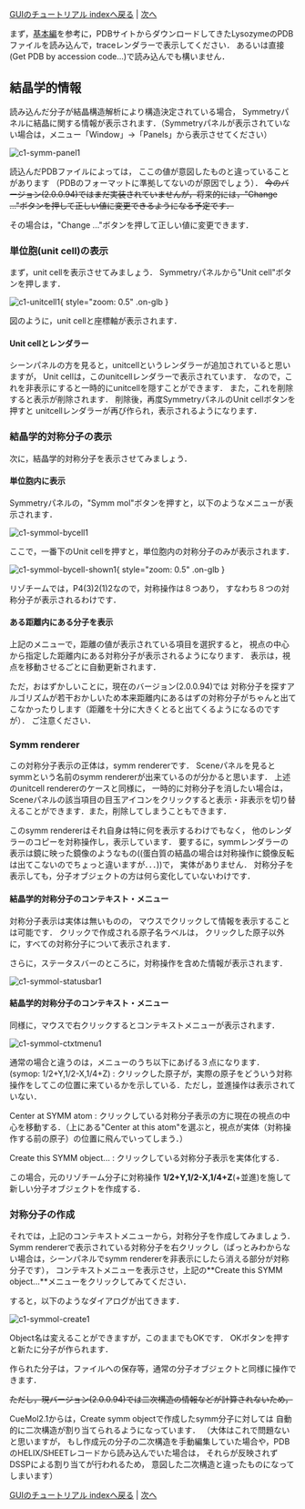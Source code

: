 [GUIのチュートリアル indexへ戻る](../../../Documents/GUIのチュートリアル(CueMol2)/) | [次へ](../../../Documents/GUIのチュートリアル(CueMol2)/StepC2)

まず，[基本編](../../../Documents/GUIのチュートリアル(CueMol2)/Step1)を参考に，PDBサイトからダウンロードしてきたLysozymeのPDBファイルを読み込んで，traceレンダラーで表示してください．
あるいは直接(Get PDB by accession code...)で読み込んでも構いません．

## 結晶学的情報

読み込んだ分子が結晶構造解析により構造決定されている場合，
Symmetryパネルに結晶に関する情報が表示されます．（Symmetryパネルが表示されていない場合は，メニュー「Window」→「Panels」から表示させてください）


![c1-symm-panel1](../../../assets/images/Documents/GUIのチュートリアル(CueMol2)/StepC1/c1-symm-panel1.png)


読込んだPDBファイルによっては，
ここの値が意図したものと違っていることがあります
（PDBのフォーマットに準拠してないのが原因でしょう）．
~~今のバージョン(2.0.0.94)ではまだ実装されていませんが，将来的には，"Change ..."ボタンを押して正しい値に変更できるようになる予定です．~~

その場合は，"Change ..."ボタンを押して正しい値に変更できます．

### 単位胞(unit cell)の表示

まず，unit cellを表示させてみましょう．
Symmetryパネルから"Unit cell"ボタンを押します．


![c1-unitcell1](../../../assets/images/Documents/GUIのチュートリアル(CueMol2)/StepC1/c1-unitcell1.png){ style="zoom: 0.5" .on-glb }


図のように，unit cellと座標軸が表示されます．

#### Unit cellとレンダラー
シーンパネルの方を見ると，unitcellというレンダラーが追加されていると思いますが，
Unit cellは，このunitcellレンダラーで表示されています．
なので，これを非表示にすると一時的にunitcellを隠すことができます．
また，これを削除すると表示が削除されます．
削除後，再度SymmetryパネルのUnit cellボタンを押すと
unitcellレンダラーが再び作られ，表示されるようになります．


### 結晶学的対称分子の表示

次に，結晶学的対称分子を表示させてみましょう．

#### 単位胞内に表示
Symmetryパネルの，"Symm mol"ボタンを押すと，以下のようなメニューが表示されます．

![c1-symmol-bycell1](../../../assets/images/Documents/GUIのチュートリアル(CueMol2)/StepC1/c1-symmol-bycell1.png)

ここで，一番下のUnit cellを押すと，単位胞内の対称分子のみが表示されます．

![c1-symmol-bycell-shown1](../../../assets/images/Documents/GUIのチュートリアル(CueMol2)/StepC1/c1-symmol-bycell-shown1.png){ style="zoom: 0.5" .on-glb }

リゾチームでは，P4(3)2(1)2なので，対称操作は８つあり，
すなわち８つの対称分子が表示されるわけです．

#### ある距離内にある分子を表示
上記のメニューで，距離の値が表示されている項目を選択すると，
視点の中心から指定した距離内にある対称分子が表示されるようになります．
表示は，視点を移動させるごとに自動更新されます．

ただ，おはずかしいことに，現在のバージョン(2.0.0.94)では
対称分子を探すアルゴリズムが若干おかしいため本来距離内にあるはずの対称分子がちゃんと出てこなかったりします（距離を十分に大きくとると出てくるようになるのですが）．
ご注意ください．

### Symm renderer
この対称分子表示の正体は，symm rendererです．
Sceneパネルを見るとsymmという名前のsymm rendererが出来ているのが分かると思います．
上述のunitcell rendererのケースと同様に，
一時的に対称分子を消したい場合は，Sceneパネルの該当項目の目玉アイコンをクリックすると表示・非表示を切り替えることができます．また，削除してしまうこともできます．

このsymm rendererはそれ自身は特に何を表示するわけでもなく，
他のレンダラーのコピーを対称操作し，表示しています．
要するに，symmレンダラーの表示は鏡に映った鏡像のようなもの((蛋白質の結晶の場合は対称操作に鏡像反転は出てこないのでちょっと違いますが．．．))で，
実体がありません．
対称分子を表示しても，分子オブジェクトの方は何ら変化していないわけです．

#### 結晶学的対称分子のコンテキスト・メニュー
対称分子表示は実体は無いものの，
マウスでクリックして情報を表示することは可能です．
クリックで作成される原子名ラベルは，
クリックした原子以外に，すべての対称分子について表示されます．

さらに，ステータスバーのところに，対称操作を含めた情報が表示されます．

![c1-symmol-statusbar1](../../../assets/images/Documents/GUIのチュートリアル(CueMol2)/StepC1/c1-symmol-statusbar1.png)


#### 結晶学的対称分子のコンテキスト・メニュー
同様に，マウスで右クリックするとコンテキストメニューが表示されます．

![c1-symmol-ctxtmenu1](../../../assets/images/Documents/GUIのチュートリアル(CueMol2)/StepC1/c1-symmol-ctxtmenu1.png)

通常の場合と違うのは，メニューのうち以下にあげる３点になります．
(symop: 1/2+Y,1/2-X,1/4+Z)
:   クリックした原子が，実際の原子をどういう対称操作をしてこの位置に来ているかを示している．ただし，並進操作は表示されていない．

Center at SYMM atom
:   クリックしている対称分子表示の方に現在の視点の中心を移動する．（上にある"Center at this atom"を選ぶと，視点が実体（対称操作する前の原子）の位置に飛んでいってしまう．）

Create this SYMM object...
:   クリックしている対称分子表示を実体化する．

この場合，元のリゾチーム分子に対称操作 **1/2+Y,1/2-X,1/4+Z**(+並進)を施して
新しい分子オブジェクトを作成する．

### 対称分子の作成
それでは，上記のコンテキストメニューから，対称分子を作成してみましょう．
Symm rendererで表示されている対称分子を右クリックし（ぱっとみわからない場合は，シーンパネルでsymm rendererを非表示にしたら消える部分が対称分子です），
コンテキストメニューを表示させ，上記の**Create this SYMM object...**メニューをクリックしてみてください．

すると，以下のようなダイアログが出てきます．

![c1-symmol-create1](../../../assets/images/Documents/GUIのチュートリアル(CueMol2)/StepC1/c1-symmol-create1.png)

Object名は変えることができますが，このままでもOKです．
OKボタンを押すと新たに分子が作られます．

作られた分子は，ファイルへの保存等，通常の分子オブジェクトと同様に操作できます．

~~ただし，現バージョン(2.0.0.94)では二次構造の情報などが計算されないため，~~

CueMol2.1からは，Create symm objectで作成したsymm分子に対しては
自動的に二次構造が割り当てられるようになっています．
（大体はこれで問題ないと思いますが，
もし作成元の分子の二次構造を手動編集していた場合や，PDBのHELIX/SHEETレコードから読み込んでいた場合は，
それらが反映されずDSSPによる割り当てが行われるため，
意図した二次構造と違ったものになってしまいます）


[GUIのチュートリアル indexへ戻る](../../../Documents/GUIのチュートリアル(CueMol2)/) | [次へ](../../../Documents/GUIのチュートリアル(CueMol2)/StepC2)